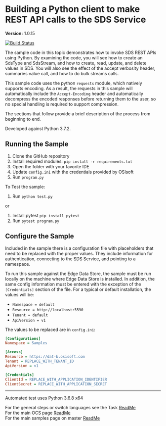 # Building a Python client to make REST API calls to the SDS Service

**Version:** 1.0.15

[![Build Status](https://dev.azure.com/osieng/engineering/_apis/build/status/product-readiness/OCS/SDS_TS_Python?branchName=master)](https://dev.azure.com/osieng/engineering/_build?definitionId=927&branchName=master)

The sample code in this topic demonstrates how to invoke SDS REST APIs using Python. By examining the code, you will see how to create an SdsType and SdsStream, and how to create, read, update, and delete values in SDS. You will also see the effect of the accept verbosity header, summaries value call, and how to do bulk streams calls.

This sample code uses the python `requests` module, which natively supports encoding. As a result, the requests in this sample will automatically include the `Accept-Encoding` header and automatically decompress the encoded responses before returning them to the user, so no special handling is required to support compression.

The sections that follow provide a brief description of the process from beginning to end.

Developed against Python 3.7.2.

## Running the Sample

1. Clone the GitHub repository
1. Install required modules: `pip install -r requirements.txt`
1. Open the folder with your favorite IDE
1. Update `config.ini` with the credentials provided by OSIsoft
1. Run `program.py`

To Test the sample:

1. Run `python test.py`

or

1. Install pytest `pip install pytest`
1. Run `pytest program.py`

## Configure the Sample

Included in the sample there is a configuration file with placeholders that need to be replaced with the proper values. They include information for authentication, connecting to the SDS Service, and pointing to a namespace.

To run this sample against the Edge Data Store, the sample must be run locally on the machine where Edge Data Store is installed. In addition, the same config information must be entered with the exception of the `[Credentials]` section of the file. For a typical or default installation, the values will be:

- `Namespace = default`
- `Resource = http://localhost:5590`
- `Tenant = default`
- `ApiVersion = v1`

The values to be replaced are in `config.ini`:

```ini
[Configurations]
Namespace = Samples

[Access]
Resource = https://dat-b.osisoft.com
Tenant = REPLACE_WITH_TENANT_ID
ApiVersion = v1

[Credentials]
ClientId = REPLACE_WITH_APPLICATION_IDENTIFIER
ClientSecret = REPLACE_WITH_APPLICATION_SECRET
```

---

Automated test uses Python 3.6.8 x64

For the general steps or switch languages see the Task [ReadMe](../../../)  
For the main OCS page [ReadMe](https://github.com/osisoft/OSI-Samples-OCS)  
For the main samples page on master [ReadMe](https://github.com/osisoft/OSI-Samples)
